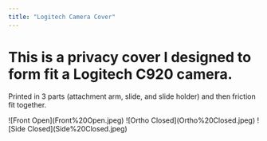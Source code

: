 ```yaml
---
title: "Logitech Camera Cover"
---
```


<link rel="stylesheet" type="text/css" href="/assets/css/solidworks.css">
<style>
    p.tagline {
        display: none;
    }
</style>

# This is a privacy cover I designed to form fit a Logitech C920 camera.

Printed in 3 parts (attachment arm, slide, and slide holder) and then friction fit together.

<div markdown="1" id="SolidWorks75">
![Front Open](Front%20Open.jpeg)
![Ortho Closed](Ortho%20Closed.jpeg)
![Side Closed](Side%20Closed.jpeg)
</div>
